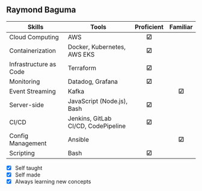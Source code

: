 ## Raymond Baguma

| Skills               | Tools                                             | Proficient | Familiar |
| -------------------- | ------------------------------------------------- | :--------: | :------: |
| Cloud Computing      | AWS                                               | **&#9745;**  |          |
| Containerization     | Docker, Kubernetes, AWS EKS                       | **&#9745;**  |          |
| Infrastructure as Code | Terraform                                       | **&#9745;**  |          |
| Monitoring           | Datadog, Grafana                                  | **&#9745;**  |          |
| Event Streaming      | Kafka                                             |               | **&#9745;** |
| Server-side          | JavaScript (Node.js), Bash                        | **&#9745;**  |          |
| CI/CD                | Jenkins, GitLab CI/CD, CodePipeline               | **&#9745;**  |          |
| Config Management    | Ansible                                           |              | **&#9745;** |
| Scripting            | Bash                                              | **&#9745;**  |          |

 - [x]  Self taught
 - [x]  Self made
 - [x]  Always learning new concepts

